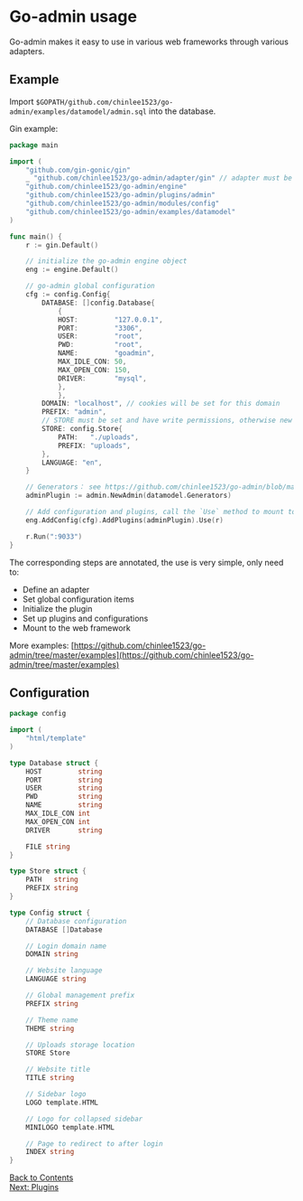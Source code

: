 # Go-admin usage

Go-admin makes it easy to use in various web frameworks through various adapters.

## Example

Import ```$GOPATH/github.com/chinlee1523/go-admin/examples/datamodel/admin.sql``` into the database.

Gin example:

```go
package main

import (
	"github.com/gin-gonic/gin"
	_ "github.com/chinlee1523/go-admin/adapter/gin" // adapter must be imported, if not - you have to implement it yourself
	"github.com/chinlee1523/go-admin/engine"
	"github.com/chinlee1523/go-admin/plugins/admin"
	"github.com/chinlee1523/go-admin/modules/config"
	"github.com/chinlee1523/go-admin/examples/datamodel"
)

func main() {
	r := gin.Default()

    // initialize the go-admin engine object
	eng := engine.Default()

	// go-admin global configuration
	cfg := config.Config{
		DATABASE: []config.Database{
			{
			HOST:         "127.0.0.1",
			PORT:         "3306",
			USER:         "root",
			PWD:          "root",
			NAME:         "goadmin",
			MAX_IDLE_CON: 50,
			MAX_OPEN_CON: 150,
			DRIVER:       "mysql",
			},
			},
		DOMAIN: "localhost", // cookies will be set for this domain
		PREFIX: "admin",
		// STORE must be set and have write permissions, otherwise new administrator users cannot be added
		STORE: config.Store{
		    PATH:   "./uploads",
		    PREFIX: "uploads",
		},
		LANGUAGE: "en",
	}

	// Generators： see https://github.com/chinlee1523/go-admin/blob/master/examples/datamodel/tables.go
	adminPlugin := admin.NewAdmin(datamodel.Generators)

	// Add configuration and plugins, call the `Use` method to mount to the web framework
	eng.AddConfig(cfg).AddPlugins(adminPlugin).Use(r)

	r.Run(":9033")
}
```

The corresponding steps are annotated, the use is very simple, only need to:

- Define an adapter
- Set global configuration items
- Initialize the plugin
- Set up plugins and configurations
- Mount to the web framework

More examples: [https://github.com/chinlee1523/go-admin/tree/master/examples](https://github.com/chinlee1523/go-admin/tree/master/examples)

## Configuration

```go
package config

import (
	"html/template"
)

type Database struct {
	HOST         string
	PORT         string
	USER         string
	PWD          string
	NAME         string
	MAX_IDLE_CON int
	MAX_OPEN_CON int
	DRIVER       string

	FILE string
}

type Store struct {
	PATH   string
	PREFIX string
}

type Config struct {
	// Database configuration
	DATABASE []Database

	// Login domain name
	DOMAIN string

	// Website language
	LANGUAGE string

	// Global management prefix
	PREFIX string

	// Theme name
	THEME string

	// Uploads storage location
	STORE Store

	// Website title
	TITLE string

	// Sidebar logo
	LOGO template.HTML

	// Logo for collapsed sidebar
	MINILOGO template.HTML

	// Page to redirect to after login
	INDEX string
}

```

[Back to Contents](https://github.com/chinlee1523/go-admin/blob/master/docs/en/index.md)<br>
[Next: Plugins](https://github.com/chinlee1523/go-admin/blob/master/docs/en/instruction/plugins/plugins.md)
